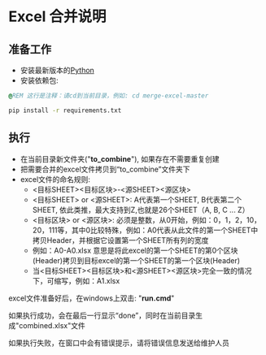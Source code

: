 # Excel 合并说明

## 准备工作

- 安装最新版本的[Python](http://www.python.org)
- 安装依赖包:

```cmd
@REM 这行是注释：请cd到当前目录，例如: cd merge-excel-master

pip install -r requirements.txt
```

## 执行

- 在当前目录新文件夹("**to_combine**"), 如果存在不需要重复创建
- 把需要合并的excel文件拷贝到“to_combine”文件夹下
- excel文件的命名规则:
  - <目标SHEET><目标区块>-<源SHEET><源区块>
  - <目标SHEET> or <源SHEET>: A代表第一个SHEET, B代表第二个SHEET, 依此类推，最大支持到Z,也就是26个SHEET（A, B, C ... Z）
  - <目标区块> or <源区块>: 必须是整数，从0开始，例如：0，1，2，10，20，111等，其中0比较特殊，例如：A0代表从此文件的第一个SHEET中拷贝Header，并根据它设置第一个SHEET所有列的宽度
  - 例如：A0-A0.xlsx 意思是将此excel的第一个SHEET的第0个区块(Header)拷贝到目标excel的第一个SHEET的第一个区块(Header)
  - 当<目标SHEET><目标区块>和<源SHEET><源区块>完全一致的情况下，可缩写，例如：A1.xlsx

excel文件准备好后，在windows上双击: "**run.cmd**"

如果执行成功，会在最后一行显示“done”，同时在当前目录生成"combined.xlsx"文件

如果执行失败，在窗口中会有错误提示，请将错误信息发送给维护人员

